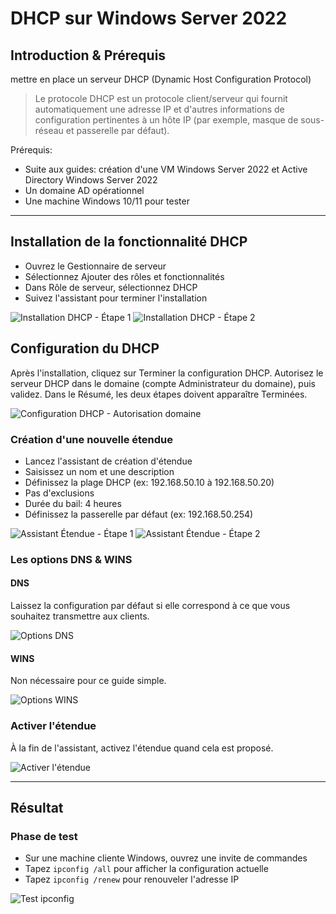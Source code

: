 # DHCP sur Windows Server 2022

## Introduction & Prérequis

 mettre en place un serveur DHCP (Dynamic Host Configuration Protocol) 


> Le protocole DHCP est un protocole client/serveur qui fournit automatiquement une adresse IP et d'autres informations de configuration pertinentes à un hôte IP (par exemple, masque de sous-réseau et passerelle par défaut).


Prérequis:
- Suite aux guides: création d'une VM Windows Server 2022 et Active Directory Windows Server 2022
- Un domaine AD opérationnel
- Une machine Windows 10/11 pour tester

---

## Installation de la fonctionnalité DHCP

- Ouvrez le Gestionnaire de serveur
- Sélectionnez Ajouter des rôles et fonctionnalités
- Dans Rôle de serveur, sélectionnez DHCP
- Suivez l'assistant pour terminer l'installation

![Installation DHCP - Étape 1](../../assets/dhcp-windows-server/dhcpwinsrv1.png)
![Installation DHCP - Étape 2](../../assets/dhcp-windows-server/dhcpwinsrv2.png)

## Configuration du DHCP

Après l'installation, cliquez sur Terminer la configuration DHCP. Autorisez le serveur DHCP dans le domaine (compte Administrateur du domaine), puis validez. Dans le Résumé, les deux étapes doivent apparaître Terminées.

![Configuration DHCP - Autorisation domaine](../../assets/dhcp-windows-server/dhcpwinsrv3.png)

### Création d'une nouvelle étendue

- Lancez l'assistant de création d'étendue
- Saisissez un nom et une description
- Définissez la plage DHCP (ex: 192.168.50.10 à 192.168.50.20)
- Pas d'exclusions
- Durée du bail: 4 heures
- Définissez la passerelle par défaut (ex: 192.168.50.254)

![Assistant Étendue - Étape 1](../../assets/dhcp-windows-server/dhcpwinsrv4.png)
![Assistant Étendue - Étape 2](../../assets/dhcp-windows-server/dhcpwinsrv5.png)

### Les options DNS & WINS

#### DNS

Laissez la configuration par défaut si elle correspond à ce que vous souhaitez transmettre aux clients.

![Options DNS](../../assets/dhcp-windows-server/dhcpwinsrv6.png)

#### WINS

Non nécessaire pour ce guide simple.

![Options WINS](../../assets/dhcp-windows-server/dhcpwinsrv6%20(1).png)

### Activer l'étendue

À la fin de l'assistant, activez l'étendue quand cela est proposé.

![Activer l'étendue](../../assets/dhcp-windows-server/dhcpwinsrv6.png)

---

## Résultat

### Phase de test

- Sur une machine cliente Windows, ouvrez une invite de commandes
- Tapez `ipconfig /all` pour afficher la configuration actuelle
- Tapez `ipconfig /renew` pour renouveler l'adresse IP

![Test ipconfig](../../assets/dhcp-windows-server/dhcpwinsrv7.png)


